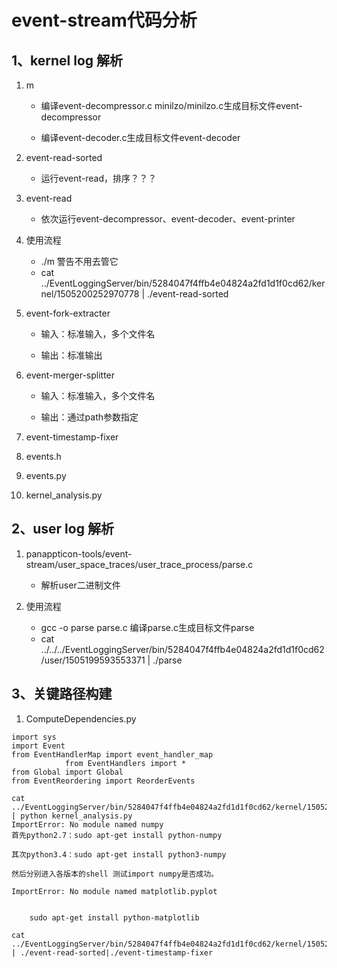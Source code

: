 # event-stream代码分析
## 1、kernel log 解析
1. m

    * 编译event-decompressor.c minilzo/minilzo.c生成目标文件event-decompressor

    * 编译event-decoder.c生成目标文件event-decoder

1. event-read-sorted

    * 运行event-read，排序？？？

1. event-read

    * 依次运行event-decompressor、event-decoder、event-printer

1. 使用流程
    * ./m  警告不用去管它
    * cat ../EventLoggingServer/bin/5284047f4ffb4e04824a2fd1d1f0cd62/kernel/1505200252970778 | ./event-read-sorted

1. event-fork-extracter

    * 输入：标准输入，多个文件名
    
    * 输出：标准输出
    
1. event-merger-splitter

    * 输入：标准输入，多个文件名
    
    * 输出：通过path参数指定
    
1. event-timestamp-fixer
1. events.h
1. events.py
1. kernel_analysis.py
## 2、user log 解析
1. panappticon-tools/event-stream/user_space_traces/user_trace_process/parse.c

    * 解析user二进制文件

1. 使用流程
    * gcc -o parse parse.c    编译parse.c生成目标文件parse
    * cat ../../../EventLoggingServer/bin/5284047f4ffb4e04824a2fd1d1f0cd62/user/1505199593553371 | ./parse

## 3、关键路径构建
1. ComputeDependencies.py
```
import sys
import Event
from EventHandlerMap import event_handler_map
            from EventHandlers import *
from Global import Global
from EventReordering import ReorderEvents

cat ../EventLoggingServer/bin/5284047f4ffb4e04824a2fd1d1f0cd62/kernel/1505200252970778 | python kernel_analysis.py
ImportError: No module named numpy
首先python2.7：sudo apt-get install python-numpy

其次python3.4：sudo apt-get install python3-numpy

然后分别进入各版本的shell 测试import numpy是否成功。

ImportError: No module named matplotlib.pyplot


    sudo apt-get install python-matplotlib  

cat ../EventLoggingServer/bin/5284047f4ffb4e04824a2fd1d1f0cd62/kernel/1505200252970778 | ./event-read-sorted|./event-timestamp-fixer

```
